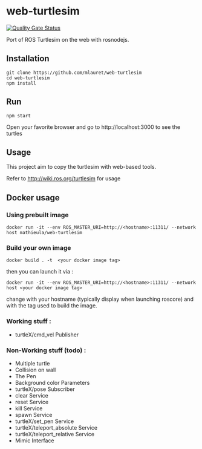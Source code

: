 # web-turtlesim
[![Quality Gate Status](https://sonarcloud.io/api/project_badges/measure?project=mlauret_web-turtlesim&metric=alert_status)](https://sonarcloud.io/dashboard?id=mlauret_web-turtlesim)

Port of ROS Turtlesim on the web with rosnodejs.

## Installation

```
git clone https://github.com/mlauret/web-turtlesim
cd web-turtlesim
npm install
```

## Run
```
npm start
```
Open your favorite browser and go to http://localhost:3000 to see the turtles

## Usage
This project aim to copy the turtlesim with web-based tools.

Refer to http://wiki.ros.org/turtlesim for usage

## Docker usage



### Using prebuilt image

```
docker run -it --env ROS_MASTER_URI=http://<hostname>:11311/ --network host mathieula/web-turtlesim
```

### Build your own image

```
docker build . -t  <your docker image tag>
```

then you can launch it via :

```
docker run -it --env ROS_MASTER_URI=http://<hostname>:11311/ --network host <your docker image tag>
```

change <hostname> with your hostname (typically display when launching roscore) and <your docker image tag> with the tag used to build the image.



### Working stuff : 
 - turtleX/cmd_vel Publisher
 
### Non-Working stuff (todo) : 
 - Multiple turtle
 - Collision on wall
 - The Pen
 - Background color Parameters
 - turtleX/pose Subscriber
 - clear Service
 - reset Service
 - kill Service
 - spawn Service
 - turtleX/set_pen Service
 - turtleX/teleport_absolute Service
 - turtleX/teleport_relative Service
 - Mimic Interface
 
